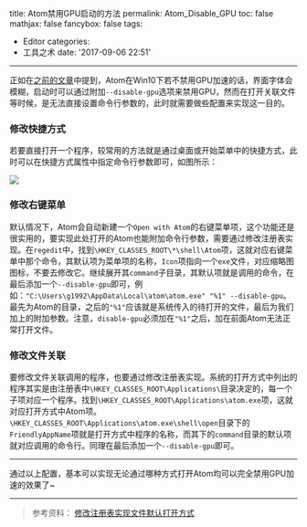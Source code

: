 title: Atom禁用GPU启动的方法
permalink: Atom_Disable_GPU
toc: false
mathjax: false
fancybox: false
tags:
  - Editor
categories:
  - 工具之术
date: '2017-09-06 22:51'
---

正如在[之前的文章](/2017/08/30/Win10_Software_Font_Blur/)中提到，Atom在Win10下若不禁用GPU加速的话，界面字体会模糊，启动时可以通过附加`--disable-gpu`选项来禁用GPU，然而在打开关联文件等时候，是无法直接设置命令行参数的，此时就需要做些配置来实现这一目的。

<!--more-->

### 修改快捷方式

若要直接打开一个程序，较常用的方法就是通过桌面或开始菜单中的快捷方式，此时可以在快捷方式属性中指定命令行参数即可，如图所示：

![](http://gmf.shengnengjin.cn/TIM%E6%88%AA%E5%9B%BE20170906160347.png)

### 修改右键菜单

默认情况下，Atom会自动新建一个`Open with Atom`的右键菜单项，这个功能还是很实用的，要实现此处打开的Atom也能附加命令行参数，需要通过修改注册表实现。在`regedit`中，找到`\HKEY_CLASSES_ROOT\*\shell\Atom`项，这就对应右键菜单中那个命令，其默认项为菜单项的名称，`Icon`项指向一个`exe`文件，对应缩略图图标，不要去修改它。继续展开其`command`子目录，其默认项就是调用的命令，在最后添加一个`--disable-gpu`即可，例如：`"C:\Users\g1992\AppData\Local\atom\atom.exe" "%1" --disable-gpu`。最先为Atom的目录，之后的`"%1"`应该就是系统传入的待打开的文件，最后为我们加上的附加参数。注意，`disable-gpu`必须加在`"%1"`之后，加在前面Atom无法正常打开文件。

### 修改文件关联

要修改文件关联调用的程序，也要通过修改注册表实现。系统的打开方式中列出的程序其实是由注册表中`\HKEY_CLASSES_ROOT\Applications\`目录决定的，每一个子项对应一个程序。找到`\HKEY_CLASSES_ROOT\Applications\atom.exe`项，这就对应打开方式中Atom项。`\HKEY_CLASSES_ROOT\Applications\atom.exe\shell\open`目录下的`FriendlyAppName`项就是打开方式中程序的名称，而其下的`command`目录的默认项就对应调用的命令行。同理在最后添加一个`--disable-gpu`即可。

------------

通过以上配置，基本可以实现无论通过哪种方式打开Atom均可以完全禁用GPU加速的效果了~

----------

> 参考资料：
> [修改注册表实现文件默认打开方式](http://www.360doc.com/content/13/0518/07/4299739_286250789.shtml)
